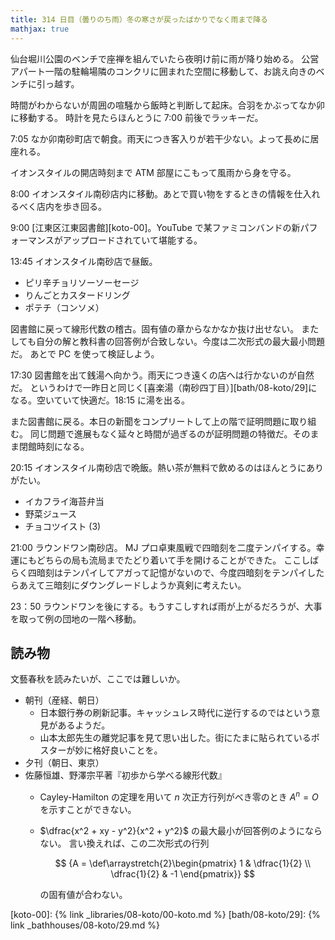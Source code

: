 ```yaml
---
title: 314 日目（曇りのち雨）冬の寒さが戻ったばかりでなく雨まで降る
mathjax: true
---
```


仙台堀川公園のベンチで座禅を組んでいたら夜明け前に雨が降り始める。
公営アパート一階の駐輪場隣のコンクリに囲まれた空間に移動して、お誂え向きのベンチに引っ越す。

時間がわからないが周囲の喧騒から飯時と判断して起床。合羽をかぶってなか卯に移動する。
時計を見たらほんとうに 7:00 前後でラッキーだ。

7:05 なか卯南砂町店で朝食。雨天につき客入りが若干少ない。よって長めに居座れる。

イオンスタイルの開店時刻まで ATM 部屋にこもって風雨から身を守る。

8:00 イオンスタイル南砂店内に移動。あとで買い物をするときの情報を仕入れるべく店内を歩き回る。

9:00 [江東区江東図書館][koto-00]。YouTube で某ファミコンバンドの新パフォーマンスがアップロードされていて堪能する。

13:45 イオンスタイル南砂店で昼飯。

* ピリ辛チョリソーソーセージ
* りんごとカスタードリング
* ポテチ（コンソメ）

図書館に戻って線形代数の稽古。固有値の章からなかなか抜け出せない。
またしても自分の解と教科書の回答例が合致しない。今度は二次形式の最大最小問題だ。
あとで PC を使って検証しよう。

17:30 図書館を出て銭湯へ向かう。雨天につき遠くの店へは行かないのが自然だ。
というわけで一昨日と同じく[喜楽湯（南砂四丁目）][bath/08-koto/29]になる。空いていて快適だ。18:15 に湯を出る。

また図書館に戻る。本日の新聞をコンプリートして上の階で証明問題に取り組む。
同じ問題で進展もなく延々と時間が過ぎるのが証明問題の特徴だ。そのまま閉館時刻になる。

20:15 イオンスタイル南砂店で晩飯。熱い茶が無料で飲めるのはほんとうにありがたい。

* イカフライ海苔弁当
* 野菜ジュース
* チョコツイスト (3)

21:00 ラウンドワン南砂店。
MJ プロ卓東風戦で四暗刻を二度テンパイする。幸運にもどちらの局も流局までたどり着いて手を開けることができた。
ここしばらく四暗刻はテンパイしてアガって記憶がないので、今度四暗刻をテンパイしたらあえて三暗刻にダウングレードしようか真剣に考えたい。

23：50 ラウンドワンを後にする。もうすこしすれば雨が上がるだろうが、大事を取って例の団地の一階へ移動。

## 読み物

文藝春秋を読みたいが、ここでは難しいか。

* 朝刊（産経、朝日）
  * 日本銀行券の刷新記事。キャッシュレス時代に逆行するのではという意見があるようだ。
  * 山本太郎先生の離党記事を見て思い出した。街にたまに貼られているポスターが妙に格好良いことを。
* 夕刊（朝日、東京）
* 佐藤恒雄、野澤宗平著『初歩から学べる線形代数』
  * Cayley-Hamilton の定理を用いて $n$ 次正方行列がべき零のとき $A^n = O$ を示すことができない。
  * $\dfrac{x^2 + xy - y^2}{x^2 + y^2}$ の最大最小が回答例のようにならない。
    言い換えれば、この二次形式の行列

    $$
    {A = \def\arraystretch{2}\begin{pmatrix} 1 & \dfrac{1}{2} \\ \dfrac{1}{2} & -1 \end{pmatrix}}
    $$

    の固有値が合わない。

[koto-00]: {% link _libraries/08-koto/00-koto.md %}
[bath/08-koto/29]: {% link _bathhouses/08-koto/29.md %}
